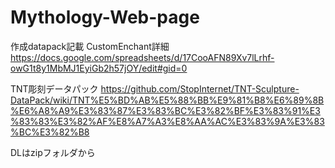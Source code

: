 # Mythology-Web-page

作成datapack記載
CustomEnchant詳細
https://docs.google.com/spreadsheets/d/17CooAFN89Xv7lLrhf-owG1t8y1MbMJ1EyiGb2h57jOY/edit#gid=0

TNT彫刻データパック
https://github.com/StopInternet/TNT-Sculpture-DataPack/wiki/TNT%E5%BD%AB%E5%88%BB%E9%81%B8%E6%89%8B%E6%A8%A9%E3%83%87%E3%83%BC%E3%82%BF%E3%83%91%E3%83%83%E3%82%AF%E8%A7%A3%E8%AA%AC%E3%83%9A%E3%83%BC%E3%82%B8

DLはzipフォルダから
